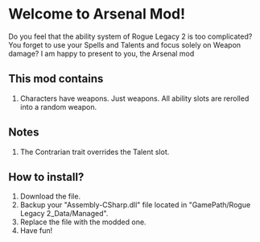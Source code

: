 # Welcome to Arsenal Mod!
Do you feel that the ability system of Rogue Legacy 2 is too complicated?
You forget to use your Spells and Talents and focus solely on Weapon damage?
I am happy to present to you, the Arsenal mod

## This mod contains
1. Characters have weapons. Just weapons. All ability slots are rerolled into a random weapon.

## Notes
1. The Contrarian trait overrides the Talent slot.

## How to install?
1. Download the file.
2. Backup your "Assembly-CSharp.dll" file located in "GamePath/Rogue Legacy 2_Data/Managed".
3. Replace the file with the modded one.
4. Have fun!